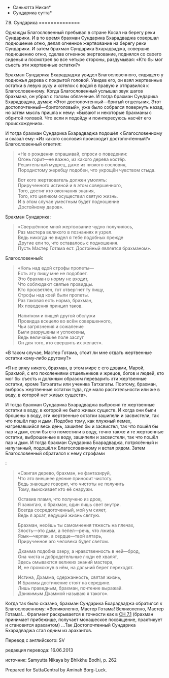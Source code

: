 * Саньютта Никая*
* Сундарика сутта*

7\.9\. Сундарика
\=\=\=\=\=\=\=\=\=\=\=\=\=\=

Однажды Благословенный пребывал в стране Косал на берегу реки Сундарики\. И в то время брахман Сундарика Бхарадваджа совершал подношение огню, делал огненное жертвование на берегу реки Сундарики\. И затем брахман Сундарика Бхарадваджа, совершив подношению огню, сделав огненное жертвование, поднялся со своего сиденья и посмотрел во все четыре стороны, раздумывая: «Кто бы мог съесть эти жертвенные остатки?»

Брахман Сундарика Бхарадваджа увидел Благословенного, сидящего у подножья дерева с покрытой головой\. Увидев его, он взял жертвенные остатки в левую руку и котелок с водой в правую и отправился к Благословенному\. Когда Благословенный услышал звук шагов брахмана, он убрал с головы облачение\. И тогда брахман Сундарика Бхарадваджа, думая: «Этот достопочтенный—бритый отшельник\. Этот достопочтенный—бритоголовый», уже было собрался повернуть назад, но затем мысль пришла к нему: «Бывают и некоторые брахманы с обритой головой\. Что если я подойду и поинтересуюсь насчёт его происхождения»\.

И тогда брахман Сундарика Бхарадваджа подошёл к Благословенному и сказал ему: «Из какого сословия происходит достопочтенный?» Благословенный ответил:

> «Не о рождении спрашивай, спроси о поведении:  
> Огонь горит—не важно, из какого дерева костёр\.  
> Решительный мудрец, даже из низкого сословия,  
> Породистому жеребцу подобен, что укрощён чувством стыда\.  
>   
> Вот кого жертвователь должен умолять:  
> Прирученного истиной и в этом совершенного,  
> Того, достиг кто окончания знания,  
> Того, кто целиком осуществил святую жизнь\.  
> И в этом случае уместным будет подношение  
> Достойному даров»\.

Брахман Сундарика:
> «Свершённое мной жертвование чудно получилось,  
> Раз мастера великого в познаниях я узрел\.  
> Ведь никогда не видел я тебе подобных прежде  
> Другие ели то, что оставалось с подношения\.  
> Пусть Мастер Готама ест\. Достойный является брахманом»\.

Благословенный:
> «Коль над едой строфы пропеты—  
> Есть эту пищу мне не подобает\.  
> Это брахман в норму не входит,  
> Что соблюдают святые провидцы\.  
> Кто просветлён, тот отвергнет ту пищу,  
> Строфы над коей были пропеты\.  
> Раз таковая есть норма, брахман,  
> Их поведения принцип таков\.  
>   
> Напитком и пищей другой обслужи  
> Провидца всецело во всём совершенного,  
> Чьи загрязнения и сожаление  
> Были разрушены и успокоены,  
> Ведь величайшее поле заслуг  
> Он для того, кто свершить их желает»\.

«В таком случае, Мастер Готама, стоит ли мне отдать жертвенные остатки кому\-либо другому?»

«Я не вижу никого, брахман, в этом мире с его дэвами, Марой, Брахмой, с его поколениями отшельников и жрецов, богов и людей, кто мог бы съесть и должным образом переварить эти жертвенные остатки, кроме Татхагаты или ученика Татхагаты\. Поэтому, брахман, выбрось жертвенные остатки туда, где мало растительности или же в воду, в которой нет живых существ»\.

И тогда брахман Сундарика Бхарадваджа выбросил те жертвенные остатки в воду, в которой не было живых существ\. И когда они были брошены в воду, эти жертвенные остатки зашипели и засвистели, так что пошёл пар и дым\. Подобно тому, как плужный лемех, нагревавшийся весь день, зашипел бы и засвистел, так что пошёл бы пар и дым, если бы его поместили в воду, точно также и те жертвенные остатки, выброшенные в воду, зашипели и засвистели, так что пошёл пар и дым\. И тогда брахман Сундарика Бхарадваджа, потрясённый и напуганный, подошёл к Благословенному и встал рядом\. Затем Благословенный обратился к нему строфами

:
> «Сжигая дерево, брахман, не фантазируй,  
> Что это внешнее деяние приносит чистоту\.  
> Ведь знающие говорят, что чистоты не получить  
> Тому, выискивает кто её снаружи\.  
>   
> Оставив пламя, что получено из дров,  
> Я зажигаю, о брахман, один лишь свет внутри\.  
> Всегда сосредоточенный, мой ум сияет,  
> Ведь я архат, ведущий жизнь святую\.  
>   
> Брахман, несёшь ты самомнения тяжесть на плечах,  
> Злость—это дым, а пепел—речь, что лжива\.  
> Язык—черпак, а сердце—твой алтарь,  
> Прирученное эго человека будет светом\.  
>   
> Дхамма подобна озеру, а нравственность в ней—брод,  
> Она чиста и добродетельные люди её хвалят,  
> Здесь омываются великих знаний мастера,  
> И, не промокнув в нём, на дальний берег переходят\.  
>   
> Истина, Дхамма, сдержанность, святая жизнь,  
> И Брахмы достижение стоят на середине\.  
> Лишь праведным, брахман, почтение выражай\.  
> Движимым Дхаммой называю я такого»\.

Когда так было сказано, брахман Сундарика Бхарадваджа обратился к Благословенному: «Великолепно, Мастер Готама\! Великолепно, Мастер Готама\!… Фрагмент раскрывается в точности как в [СН 7\.1](/sn7\.1/ru/sv) \(брахман принимает прибежище, получает монашеское посвящение, практикует и становится арахантом\) …Так Достопочтенный Сундарика Бхарадваджа стал одним из арахантов\.

Перевод с английского: SV

редакция перевода: 16\.06\.2013

источник: Samyutta Nikaya by Bhikkhu Bodhi, p\. 262

Prepared for SuttaCentral by Aminah Borg\-Luck\.